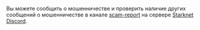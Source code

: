 Вы можете сообщить о мошенничестве и проверить наличие других сообщений о мошенничестве в канале [scam-report](https://discord.gg/qypnmzkhbc) на сервере [Starknet Discord](https://starknet.io/discord).